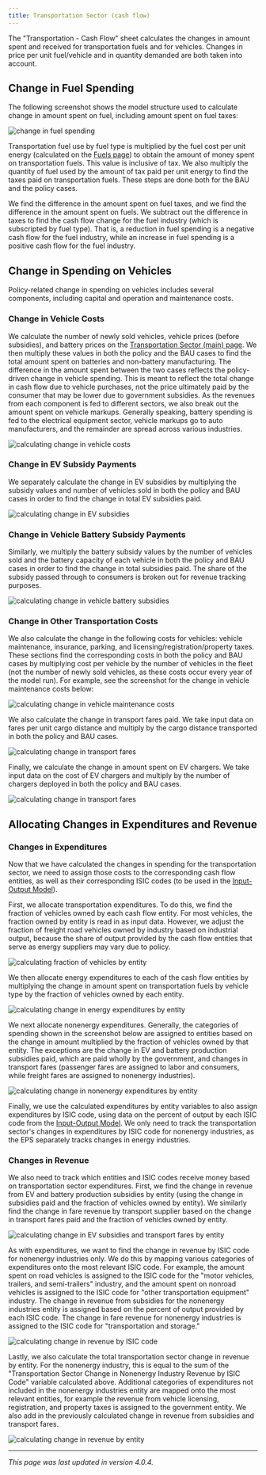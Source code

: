 ```yaml
---
title: Transportation Sector (cash flow)
---
```

The "Transportation - Cash Flow" sheet calculates the changes in amount spent and received for transportation fuels and for vehicles.  Changes in price per unit fuel/vehicle and in quantity demanded are both taken into account.

## Change in Fuel Spending

The following screenshot shows the model structure used to calculate change in amount spent on fuel, including amount spent on fuel taxes:

![change in fuel spending](/img/transportation-sector-cash-Fuels.png)

Transportation fuel use by fuel type is multiplied by the fuel cost per unit energy (calculated on the [Fuels page](fuels)) to obtain the amount of money spent on transportation fuels.  This value is inclusive of tax.  We also multiply the quantity of fuel used by the amount of tax paid per unit energy to find the taxes paid on transportation fuels.  These steps are done both for the BAU and the policy cases.

We find the difference in the amount spent on fuel taxes, and we find the difference in the amount spent on fuels.  We subtract out the difference in taxes to find the cash flow change for the fuel industry (which is subscripted by fuel type).  That is, a reduction in fuel spending is a negative cash flow for the fuel industry, while an increase in fuel spending is a positive cash flow for the fuel industry.

## Change in Spending on Vehicles

Policy-related change in spending on vehicles includes several components, including capital and operation and maintenance costs.

### Change in Vehicle Costs

We calculate the number of newly sold vehicles, vehicle prices (before subsidies), and battery prices on the [Transportation Sector (main) page](transportation-sector-main). We then multiply these values in both the policy and the BAU cases to find the total amount spent on batteries and non-battery manufacturing. The difference in the amount spent between the two cases reflects the policy-driven change in vehicle spending. This is meant to reflect the total change in cash flow due to vehicle purchases, not the price ultimately paid by the consumer that may be lower due to government subsidies. As the revenues from each component is fed to different sectors, we also break out the amount spent on vehicle markups. Generally speaking, battery spending is fed to the electrical equipment sector, vehicle markups go to auto manufacturers, and the remainder are spread across various industries. 

![calculating change in vehicle costs](/img/transportation-sector-cash-VehPrice.png)

### Change in EV Subsidy Payments

We separately calculate the change in EV subsidies by multiplying the subsidy values and number of vehicles sold in both the policy and BAU cases in order to find the change in total EV subsidies paid. 

![calculating change in EV subsidies](/img/transportation-sector-cash-EVSubsidy.png)

### Change in Vehicle Battery Subsidy Payments

Similarly, we multiply the battery subsidy values by the number of vehicles sold and the battery capacity of each vehicle in both the policy and BAU cases in order to find the change in total subsidies paid. The share of the subsidy passed through to consumers is broken out for revenue tracking purposes.

![calculating change in vehicle battery subsidies](/img/transportation-sector-cash-BatterySubsidies.png)

### Change in Other Transportation Costs

We also calculate the change in the following costs for vehicles: vehicle maintenance, insurance, parking, and licensing/registration/property taxes. These sections find the corresponding costs in both the policy and BAU cases by multiplying cost per vehicle by the number of vehicles in the fleet (not the number of newly sold vehicles, as these costs occur every year of the model run). For example, see the screenshot for the change in vehicle maintenance costs below:

![calculating change in vehicle maintenance costs](/img/transportation-sector-cash-VehMaintenance.png)

We also calculate the change in transport fares paid. We take input data on fares per unit cargo distance and multiply by the cargo distance transported in both the policy and BAU cases. 

![calculating change in transport fares](/img/transportation-sector-cash-TransFares.png)

Finally, we calculate the change in amount spent on EV chargers. We take input data on the cost of EV chargers and multiply by the number of chargers deployed in both the policy and BAU cases. 

![calculating change in transport fares](/img/transportation-sector-cash-ChargerCosts.png)

## Allocating Changes in Expenditures and Revenue

### Changes in Expenditures

Now that we have calculated the changes in spending for the transportation sector, we need to assign those costs to the corresponding cash flow entities, as well as their corresponding ISIC codes (to be used in the [Input-Output Model](io-model)).

First, we allocate transportation expenditures. To do this, we find the fraction of vehicles owned by each cash flow entity. For most vehicles, the fraction owned by entity is read in as input data. However, we adjust the fraction of freight road vehicles owned by industry based on industrial output, because the share of output provided by the cash flow entities that serve as energy suppliers may vary due to policy. 

![calculating fraction of vehicles by entity](/img/transportation-sector-cash-VehbyEntity.png)

We then allocate energy expenditures to each of the cash flow entities by multiplying the change in amount spent on transportation fuels by vehicle type by the fraction of vehicles owned by each entity. 

![calculating change in energy expenditures by entity](/img/transportation-sector-cash-EnergyExpbyEntity.png)

We next allocate nonenergy expenditures. Generally, the categories of spending shown in the screenshot below are assigned to entities based on the change in amount multiplied by the fraction of vehicles owned by that entity. The exceptions are the change in EV and battery production subsidies paid, which are paid wholly by the government, and changes in transport fares (passenger fares are assigned to labor and consumers, while freight fares are assigned to nonenergy industries).

![calculating change in nonenergy expenditures by entity](/img/transportation-sector-cash-NonenergyExpbyEntity.png)

Finally, we use the calculated expenditures by entity variables to also assign expenditures by ISIC code, using data on the percent of output by each ISIC code from the [Input-Output Model](io-model). We only need to track the transportation sector's changes in expenditures by ISIC code for nonenergy industries, as the EPS separately tracks changes in energy industries.

### Changes in Revenue

We also need to track which entities and ISIC codes receive money based on transportation sector expenditures. First, we find the change in revenue from EV and battery production subsidies by entity (using the change in subsidies paid and the fraction of vehicles owned by entity). We similarly find the change in fare revenue by transport supplier based on the change in transport fares paid and the fraction of vehicles owned by entity.

![calculating change in EV subsidies and transport fares by entity](/img/transportation-sector-cash-SubsidyandFareRevenue.png)

As with expenditures, we want to find the change in revenue by ISIC code for nonenergy industries only. We do this by mapping various categories of expenditures onto the most relevant ISIC code. For example, the amount spent on road vehicles is assigned to the ISIC code for the "motor vehicles, trailers, and semi-trailers" industry, and the amount spent on nonroad vehicles is assigned to the ISIC code for "other transportation equipment" industry. The change in revenue from subsidies for the nonenergy industries entity is assigned based on the percent of output provided by each ISIC code. The change in fare revenue for nonenergy industries is assigned to the ISIC code for "transportation and storage."

![calculating change in revenue by ISIC code](/img/transportation-sector-cash-RevenuebyISIC.png)

Lastly, we also calculate the total transportation sector change in revenue by entity. For the nonenergy industry, this is equal to the sum of the "Transportation Sector Change in Nonenergy Industry Revenue by ISIC Code" variable calculated above. Additional categories of expenditures not included in the nonenergy industries entity are mapped onto the most relevant entities, for example the revenue from vehicle licensing, registration, and property taxes is assigned to the government entity. We also add in the previously calculated change in revenue from subsidies and transport fares.

![calculating change in revenue by entity](/img/transportation-sector-cash-RevenuebyEntity.png)

---
*This page was last updated in version 4.0.4.*
